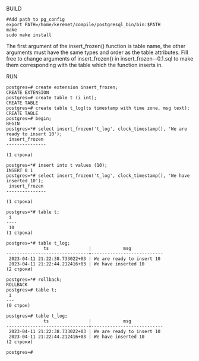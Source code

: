 BUILD

```
#Add path to pg_config
export PATH=/home/keremet/compile/postgresql_bin/bin:$PATH
make
sudo make install
```

The first argument of the insert_frozen() function is table name, the other arguments must have the same types and order as the table attributes. Fill free to change arguments of insert_frozen() in insert_frozen--0.1.sql to make them corresponding with the table which the function inserts in.

RUN

```
postgres=# create extension insert_frozen;
CREATE EXTENSION
postgres=# create table t (i int);
CREATE TABLE
postgres=# create table t_log(ts timestamp with time zone, msg text);
CREATE TABLE
postgres=# begin;
BEGIN
postgres=*# select insert_frozen('t_log', clock_timestamp(), 'We are ready to insert 10');
 insert_frozen 
---------------
 
(1 строка)

postgres=*# insert into t values (10);
INSERT 0 1
postgres=*# select insert_frozen('t_log', clock_timestamp(), 'We have inserted 10');
 insert_frozen 
---------------
 
(1 строка)

postgres=*# table t;
 i  
----
 10
(1 строка)

postgres=*# table t_log;
              ts               |            msg            
-------------------------------+---------------------------
 2023-04-11 21:22:38.733022+03 | We are ready to insert 10
 2023-04-11 21:22:44.212416+03 | We have inserted 10
(2 строки)

postgres=*# rollback;
ROLLBACK
postgres=# table t;
 i 
---
(0 строк)

postgres=# table t_log;
              ts               |            msg            
-------------------------------+---------------------------
 2023-04-11 21:22:38.733022+03 | We are ready to insert 10
 2023-04-11 21:22:44.212416+03 | We have inserted 10
(2 строки)

postgres=# 
```
